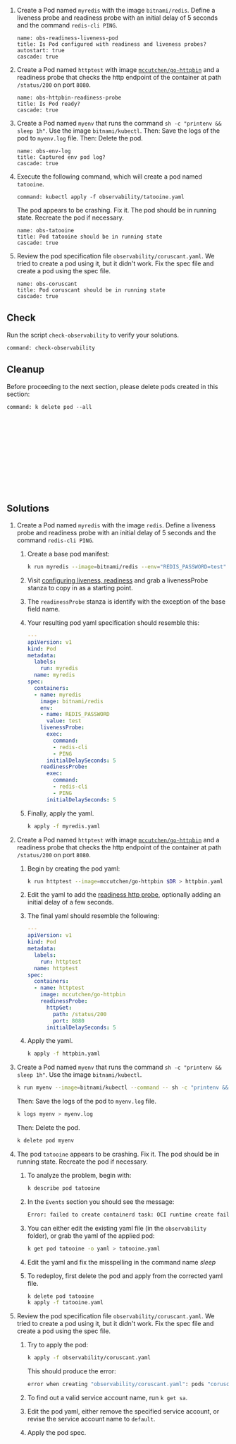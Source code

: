 
1. Create a Pod named `myredis` with the image `bitnami/redis`. Define a liveness probe and readiness probe with an initial delay of 5 seconds and the command `redis-cli PING`.

    ```examiner:execute-test
    name: obs-readiness-liveness-pod
    title: Is Pod configured with readiness and liveness probes?
    autostart: true
    cascade: true
    ```

1. Create a Pod named `httptest` with image [`mccutchen/go-httpbin`](https://github.com/mccutchen/go-httpbin) and a readiness probe that checks the http endpoint of the container at path `/status/200` on port `8080`.

    ```examiner:execute-test
    name: obs-httpbin-readiness-probe
    title: Is Pod ready?
    cascade: true
    ```

1. Create a Pod named `myenv` that runs the command `sh -c "printenv && sleep 1h"`. Use the image `bitnami/kubectl`.
    Then: Save the logs of the pod to `myenv.log` file.
    Then: Delete the pod.

    ```examiner:execute-test
    name: obs-env-log
    title: Captured env pod log?
    cascade: true
    ```

1. Execute the following command, which will create a pod named `tatooine`.

    ```terminal:execute
    command: kubectl apply -f observability/tatooine.yaml
    ```

    The pod appears to be crashing. Fix it. The pod should be in running state. Recreate the pod if necessary.

    ```examiner:execute-test
    name: obs-tatooine
    title: Pod tatooine should be in running state
    cascade: true
    ```

1. Review the pod specification file `observability/coruscant.yaml`. We tried to create a pod using it, but it didn't work. Fix the spec file and create a pod using the spec file.

    ```examiner:execute-test
    name: obs-coruscant
    title: Pod coruscant should be in running state
    cascade: true
    ```

## Check

Run the script `check-observability` to verify your solutions.

```terminal:execute
command: check-observability
```

## Cleanup

Before proceeding to the next section, please delete pods created in this section:

```terminal:execute
command: k delete pod --all
```

<h2 style="margin-top: 10em;">Solutions</h2>

1. Create a Pod named `myredis` with the image `redis`. Define a liveness probe and readiness probe with an initial delay of 5 seconds and the command `redis-cli PING`.

    1. Create a base pod manifest:

        ```bash
        k run myredis --image=bitnami/redis --env="REDIS_PASSWORD=test" $DR > myredis.yaml
        ```

    1. Visit [configuring liveness, readiness](https://kubernetes.io/docs/tasks/configure-pod-container/configure-liveness-readiness-startup-probes/) and grab a livenessProbe stanza to copy in as a starting point.

    1. The `readinessProbe` stanza is identify with the exception of the base field name.

    1. Your resulting pod yaml specification should resemble this:

        ```yaml
        ---
        apiVersion: v1
        kind: Pod
        metadata:
          labels:
            run: myredis
          name: myredis
        spec:
          containers:
          - name: myredis
            image: bitnami/redis
            env:
            - name: REDIS_PASSWORD
              value: test
            livenessProbe:
              exec:
                command:
                - redis-cli
                - PING
              initialDelaySeconds: 5
            readinessProbe:
              exec:
                command:
                - redis-cli
                - PING
              initialDelaySeconds: 5
        ```

    1. Finally, apply the yaml.

        ```bash
        k apply -f myredis.yaml
        ```

1. Create a Pod named `httptest` with image [`mccutchen/go-httpbin`](https://github.com/mccutchen/go-httpbin) and a readiness probe that checks the http endpoint of the container at path `/status/200` on port `8080`.

    1. Begin by creating the pod yaml:

        ```bash
        k run httptest --image=mccutchen/go-httpbin $DR > httpbin.yaml
        ```

    1. Edit the yaml to add the [readiness http probe](https://kubernetes.io/docs/tasks/configure-pod-container/configure-liveness-readiness-startup-probes/#http-probes), optionally adding an initial delay of a few seconds.

    1. The final yaml should resemble the following:

        ```yaml
        ---
        apiVersion: v1
        kind: Pod
        metadata:
          labels:
            run: httptest
          name: httptest
        spec:
          containers:
          - name: httptest
            image: mccutchen/go-httpbin
            readinessProbe:
              httpGet:
                path: /status/200
                port: 8080
              initialDelaySeconds: 5
        ```

    1. Apply the yaml.

        ```bash
        k apply -f httpbin.yaml
        ```

1. Create a Pod named `myenv` that runs the command `sh -c "printenv && sleep 1h"`. Use the image `bitnami/kubectl`.

    ```bash
    k run myenv --image=bitnami/kubectl --command -- sh -c "printenv && sleep 1h"
    ```

    Then: Save the logs of the pod to `myenv.log` file.

    ```bash
    k logs myenv > myenv.log
    ```

    Then: Delete the pod.

    ```bash
    k delete pod myenv
    ```

1. The pod `tatooine` appears to be crashing. Fix it. The pod should be in running state. Recreate the pod if necessary.

    1. To analyze the problem, begin with:

        ```bash
        k describe pod tatooine
        ```

    1. In the `Events` section you should see the message:

        ```bash
        Error: failed to create containerd task: OCI runtime create failed: container_linux.go:370: starting container process caused: exec: "ssssleep": executable file not found in $PATH: unknown
        ```

    1. You can either edit the existing yaml file (in the `observability` folder), or grab the yaml of the applied pod:

        ```bash
        k get pod tatooine -o yaml > tatooine.yaml
        ```

    1. Edit the yaml and fix the misspelling in the command name _sleep_

    1. To redeploy, first delete the pod and apply from the corrected yaml file.

        ```bash
        k delete pod tatooine
        k apply -f tatooine.yaml
        ```

1. Review the pod specification file `observability/coruscant.yaml`. We tried to create a pod using it, but it didn't work. Fix the spec file and create a pod using the spec file.

    1. Try to apply the pod:

        ```bash
        k apply -f observability/coruscant.yaml
        ```

        This should produce the error:

        ```bash
        error when creating "observability/coruscant.yaml": pods "coruscant" is forbidden: error looking up service account non-default-sa: serviceaccount "non-default-sa" not found
        ```

    1. To find out a valid service account name, run `k get sa`.

    1. Edit the pod yaml, either remove the specified service account, or revise the service account name to `default`.

    1. Apply the pod spec.
